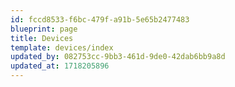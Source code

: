 ```yaml
---
id: fccd8533-f6bc-479f-a91b-5e65b2477483
blueprint: page
title: Devices
template: devices/index
updated_by: 082753cc-9bb3-461d-9de0-42dab6bb9a8d
updated_at: 1718205896
---
```

